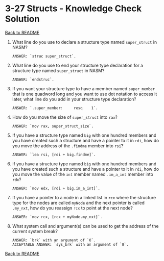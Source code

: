 
# 3-27 Structs - Knowledge Check Solution

[Back to README](README.md)

1. What line do you use to declare a structure type named `super_struct` in 
NASM?
    ```
    ANSWER: `struc super_struct`.
    ```

2. What line do you use to end your structure type declaration for a structure 
type named `super_struct` in NASM?
    ```
    ANSWER: `endstruc`.
    ```

3. If you want your structure type to have a member named `super_member` that 
is one quadword long and you want to use dot notation to access it later, what 
line do you add in your structure type declaration?
    ```
    ANSWER: `.super_member:     resq    1`.
    ```

4. How do you move the size of `super_struct` into `rax`?
    ```
    ANSWER: `mov rax, super_struct_size`.
    ```

5. If you have a structure type named `big` with one hundred members and you 
have created such a structure and have a pointer to it in `rdi`, how do you 
move the address of the `.findme` member into `rsi`?
    ```
    ANSWER: `lea rsi, [rdi + big.findme]`.
    ```

6. If you have a structure type named `big` with one hundred members and you 
have created such a structure and have a pointer to it in `rdi`, how do you 
move the value of the `int` member named `.im_a_int` member into `rdx`?
    ```
    ANSWER: `mov edx, [rdi + big.im_a_int]`.
    ```

7. If you have a pointer to a node in a linked list in `rcx` where the 
structure type for the nodes are called `myNode` and the next pointer is 
called `.my_nxt`, how do you reassign `rcx` to point at the next node?
    ```
    ANSWER: `mov rcx, [rcx + myNode.my_nxt]`.
    ```

8. What system call and argument(s) can be used to get the address of the 
current system break?
    ```
    ANSWER: `brk` with an argument of `0`.
    ACCEPTABLE ANSWER: `sys_brk` with an argument of `0`.
    ```


[Back to README](README.md)


<!--- End of file. --->
